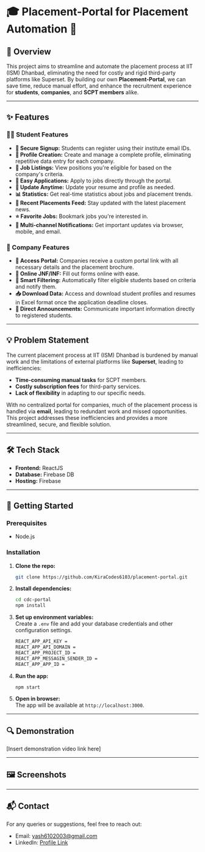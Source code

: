 # 🎓 Placement-Portal for Placement Automation 🚀

## 📖 Overview
This project aims to streamline and automate the placement process at IIT (ISM) Dhanbad, eliminating the need for costly and rigid third-party platforms like Superset. By building our own **Placement-Portal**, we can save time, reduce manual effort, and enhance the recruitment experience for **students**, **companies**, and **SCPT members** alike.

---

## ✨ Features

### 👨‍🎓 Student Features
- **🔐 Secure Signup:** Students can register using their institute email IDs.
- **📝 Profile Creation:** Create and manage a complete profile, eliminating repetitive data entry for each company.
- **📄 Job Listings:** View positions you're eligible for based on the company's criteria.
- **💼 Easy Applications:** Apply to jobs directly through the portal.
- **🔄 Update Anytime:** Update your resume and profile as needed.
- **📊 Statistics:** Get real-time statistics about jobs and placement trends.
- **📰 Recent Placements Feed:** Stay updated with the latest placement news.
- **⭐ Favorite Jobs:** Bookmark jobs you're interested in.
- **🔔 Multi-channel Notifications:** Get important updates via browser, mobile, and email.

### 🏢 Company Features
- **🔗 Access Portal:** Companies receive a custom portal link with all necessary details and the placement brochure.
- **📝 Online JNF/INF:** Fill out forms online with ease.
- **🎯 Smart Filtering:** Automatically filter eligible students based on criteria and notify them.
- **📥 Download Data:** Access and download student profiles and resumes in Excel format once the application deadline closes.
- **📢 Direct Announcements:** Communicate important information directly to registered students.

---

## 💡 Problem Statement
The current placement process at IIT (ISM) Dhanbad is burdened by manual work and the limitations of external platforms like **Superset**, leading to inefficiencies:
- **Time-consuming manual tasks** for SCPT members.
- **Costly subscription fees** for third-party services.
- **Lack of flexibility** in adapting to our specific needs.

With no centralized portal for companies, much of the placement process is handled via **email**, leading to redundant work and missed opportunities. This project addresses these inefficiencies and provides a more streamlined, secure, and flexible solution.

---

## 🛠️ Tech Stack
- **Frontend:** ReactJS
- **Database:** Firebase DB
- **Hosting:** Firebase

---

## 🚀 Getting Started

### Prerequisites
- Node.js

### Installation
1. **Clone the repo:**
   ```bash
   git clone https://github.com/KiraCodes6103/placement-portal.git
   ```
2. **Install dependencies:**
   ```bash
   cd cdc-portal
   npm install
   ```
3. **Set up environment variables:**  
   Create a `.env` file and add your database credentials and other configuration settings.
   ```bash
   REACT_APP_API_KEY = 
   REACT_APP_API_DOMAIN = 
   REACT_APP_PROJECT_ID = 
   REACT_APP_MESSAGIN_SENDER_ID = 
   REACT_APP_APP_ID = 
   ```

4. **Run the app:**
   ```bash
   npm start
   ```

5. **Open in browser:**  
   The app will be available at `http://localhost:3000`.

---

## 🔍 Demonstration
[Insert demonstration video link here]

---

## 🖼️ Screenshots



---

## 📬 Contact
For any queries or suggestions, feel free to reach out:
- Email: yash6102003@gmail.com
- LinkedIn: [Profile Link](https://www.linkedin.com/in/yashasvi-tripathi-114738222/)
